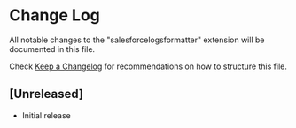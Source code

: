 # Change Log
All notable changes to the "salesforcelogsformatter" extension will be documented in this file.

Check [Keep a Changelog](http://keepachangelog.com/) for recommendations on how to structure this file.

## [Unreleased]
- Initial release